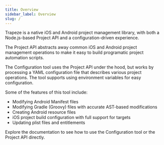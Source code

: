 ```yaml
---
title: Overview
sidebar_label: Overview
slug: /
---
```


Trapeze is a native iOS and Android project management library, with both a Node.js-based Project API and a configuration-driven experience.

The Project API abstracts away common iOS and Android project management operations to make it easy to build programatic project automation scripts.

The Configuration tool uses the Project API under the hood, but works by processing a YAML configuration file that describes various project operations. The tool supports using environment variables for easy configuration.

Some of the features of this tool include:
  * Modifying Android Manifest files
  * Modifying Gradle (Groovy) files with accurate AST-based modifications
  * Creating Android resource files
  * iOS project build configuration with full support for targets
  * Updating plist files and entitlements

Explore the documentation to see how to use the Configuration tool or the Project API directly.


